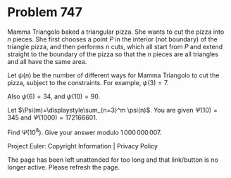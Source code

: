 #   Problem 747

   Mamma Triangolo baked a triangular pizza. She wants to cut the pizza into
   $n$ pieces. She first chooses a point $P$ in the interior (not boundary)
   of the triangle pizza, and then performs $n$ cuts, which all start from
   $P$ and extend straight to the boundary of the pizza so that the $n$
   pieces are all triangles and all have the same area.

   Let $\psi(n)$ be the number of different ways for Mamma Triangolo to cut
   the pizza, subject to the constraints.
   For example, $\psi(3)=7$.

   Also $\psi(6)=34$, and $\psi(10)=90$.

   Let $\Psi(m)=\displaystyle\sum_{n=3}^m \psi(n)$. You are given
   $\Psi(10)=345$ and $\Psi(1000)=172166601$.

   Find $\Psi(10^8)$. Give your answer modulo $1\,000\,000\,007$.

   Project Euler: Copyright Information | Privacy Policy

   The page has been left unattended for too long and that link/button is no
   longer active. Please refresh the page.
